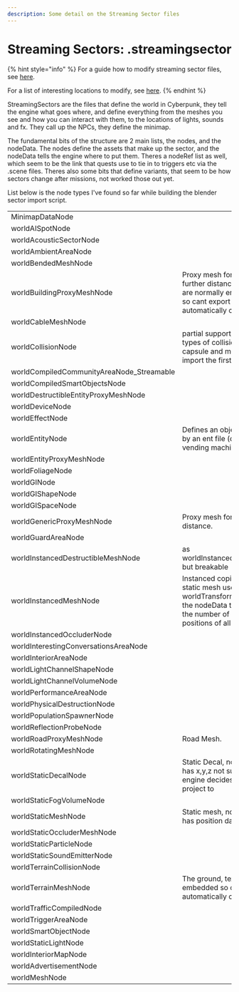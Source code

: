 ```yaml
---
description: Some detail on the Streaming Sector files
---
```


# Streaming Sectors: .streamingsector

{% hint style="info" %}
For a guide how to modify streaming sector files, see [here](../../modding-guides/world-editing/).

For a list of interesting locations to modify, see [here](https://wiki.redmodding.org/wolvenkit/guides/modding-community/exporting-streaming-sectors-to-blender/interesting-sectors).&#x20;
{% endhint %}

StreamingSectors are the files that define the world in Cyberpunk, they tell the engine what goes where, and define everything from the meshes you see and how you can interact with them, to the locations of lights, sounds and fx. They call up the NPCs, they define the minimap.&#x20;

The fundamental bits of the structure are 2 main lists, the nodes, and the nodeData. The nodes define the assets that make up the sector, and the nodeData tells the engine where to put them.  Theres a nodeRef list as well, which seem to be the link that quests use to tie in to triggers etc via the .scene files. Theres also some bits that define variants, that seem to be how sectors change after missions, not worked those out yet.

List below is the node types I've found so far while building the blender sector import script.

|                                             |                                                                                                                                              |
| ------------------------------------------- | -------------------------------------------------------------------------------------------------------------------------------------------- |
| MinimapDataNode                             |                                                                                                                                              |
| worldAISpotNode                             |                                                                                                                                              |
| worldAcousticSectorNode                     |                                                                                                                                              |
| worldAmbientAreaNode                        |                                                                                                                                              |
| worldBendedMeshNode                         |                                                                                                                                              |
| worldBuildingProxyMeshNode                  | Proxy mesh for building at further distance. Textures are normally embedded so cant export automatically currently.                          |
| worldCableMeshNode                          |                                                                                                                                              |
| worldCollisionNode                          | partial support, defines 3 types of collision, box, capsule and mesh. Can import the first 2.                                                |
| worldCompiledCommunityAreaNode\_Streamable  |                                                                                                                                              |
| worldCompiledSmartObjectsNode               |                                                                                                                                              |
| worldDestructibleEntityProxyMeshNode        |                                                                                                                                              |
| worldDeviceNode                             |                                                                                                                                              |
| worldEffectNode                             |                                                                                                                                              |
| worldEntityNode                             | Defines an object defined by an ent file (door, vending machine, fan etc)                                                                    |
| worldEntityProxyMeshNode                    |                                                                                                                                              |
| worldFoliageNode                            |                                                                                                                                              |
| worldGINode                                 |                                                                                                                                              |
| worldGIShapeNode                            |                                                                                                                                              |
| worldGISpaceNode                            |                                                                                                                                              |
| worldGenericProxyMeshNode                   | Proxy mesh for objects at distance.                                                                                                          |
| worldGuardAreaNode                          |                                                                                                                                              |
| worldInstancedDestructibleMeshNode          | as worldInstancedMeshNode but breakable                                                                                                      |
| worldInstancedMeshNode                      | Instanced copies of a static mesh uses a worldTransformBuffer in the nodeData to define the number of copies and positions of all the copies |
| worldInstancedOccluderNode                  |                                                                                                                                              |
| worldInterestingConversationsAreaNode       |                                                                                                                                              |
| worldInteriorAreaNode                       |                                                                                                                                              |
| worldLightChannelShapeNode                  |                                                                                                                                              |
| worldLightChannelVolumeNode                 |                                                                                                                                              |
| worldPerformanceAreaNode                    |                                                                                                                                              |
| worldPhysicalDestructionNode                |                                                                                                                                              |
| worldPopulationSpawnerNode                  |                                                                                                                                              |
| worldReflectionProbeNode                    |                                                                                                                                              |
| worldRoadProxyMeshNode                      | Road Mesh.                                                                                                                                   |
| worldRotatingMeshNode                       |                                                                                                                                              |
| worldStaticDecalNode                        | Static Decal, nodeData has x,y,z not sure how engine decides what to project to                                                              |
| worldStaticFogVolumeNode                    |                                                                                                                                              |
| worldStaticMeshNode                         | Static mesh, nodeData has position data                                                                                                      |
| worldStaticOccluderMeshNode                 |                                                                                                                                              |
| worldStaticParticleNode                     |                                                                                                                                              |
| worldStaticSoundEmitterNode                 |                                                                                                                                              |
| worldTerrainCollisionNode                   |                                                                                                                                              |
| worldTerrainMeshNode                        | The ground, textures are embedded so cant export automatically currently.                                                                    |
| worldTrafficCompiledNode                    |                                                                                                                                              |
| worldTriggerAreaNode                        |                                                                                                                                              |
| worldSmartObjectNode                        |                                                                                                                                              |
| worldStaticLightNode                        |                                                                                                                                              |
| worldInteriorMapNode                        |                                                                                                                                              |
| worldAdvertisementNode                      |                                                                                                                                              |
| worldMeshNode                               |                                                                                                                                              |

